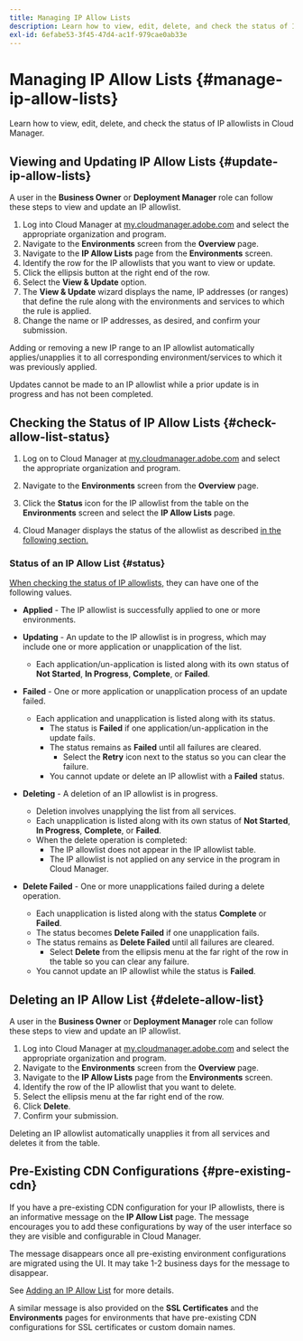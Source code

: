 ```yaml
---
title: Managing IP Allow Lists
description: Learn how to view, edit, delete, and check the status of IP allowlists in Cloud Manager.
exl-id: 6efabe53-3f45-47d4-ac1f-979cae0ab33e
---
```

# Managing IP Allow Lists {#manage-ip-allow-lists}

Learn how to view, edit, delete, and check the status of IP allowlists in Cloud Manager.

## Viewing and Updating IP Allow Lists {#update-ip-allow-lists}

A user in the **Business Owner** or **Deployment Manager** role can follow these steps to view and update an IP allowlist. 

1. Log into Cloud Manager at [my.cloudmanager.adobe.com](https://my.cloudmanager.adobe.com/) and select the appropriate organization and program.
1. Navigate to the **Environments** screen from the **Overview** page.
1. Navigate to the **IP Allow Lists** page from the **Environments** screen.
1. Identify the row for the IP allowlists that you want to view or update.
1. Click the ellipsis button at the right end of the row.
1. Select the **View & Update** option.
1. The **View &amp; Update** wizard displays the name, IP addresses (or ranges) that define the rule along with the environments and services to which the rule is applied.
1. Change the name or IP addresses, as desired, and confirm your submission.

Adding or removing a new IP range to an IP allowlist automatically applies/unapplies it to all corresponding environment/services to which it was previously applied.

Updates cannot be made to an IP allowlist while a prior update is in progress and has not been completed.

## Checking the Status of IP Allow Lists {#check-allow-list-status}

1. Log on to Cloud Manager at [my.cloudmanager.adobe.com](https://my.cloudmanager.adobe.com/) and select the appropriate organization and program.

1. Navigate to the **Environments** screen from the **Overview** page.

1. Click the **Status** icon for the IP allowlist from the table on the **Environments** screen and select the **IP Allow Lists** page.

1. Cloud Manager displays the status of the allowlist as described [in the following section.](#status)

### Status of an IP Allow List {#status}

[When checking the status of IP allowlists,](#check-allow-list-status) they can have one of the following values.

* **Applied** - The IP allowlist is successfully applied to one or more environments.

* **Updating** - An update to the IP allowlist is in progress, which may include one or more application or unapplication of the list.

  * Each application/un-application is listed along with its own status of **Not Started**, **In Progress**, **Complete**, or **Failed**.

* **Failed** - One or more application or unapplication process of an update failed.
  * Each application and unapplication is listed along with its status.
    * The status is **Failed** if one application/un-application in the update fails. 
    * The status remains as **Failed** until all failures are cleared.
      * Select the **Retry** icon next to the status so you can clear the failure.
    * You cannot update or delete an IP allowlist with a **Failed** status.

* **Deleting** - A deletion of an IP allowlist is in progress.
  * Deletion involves unapplying the list from all services.
  * Each unapplication is listed along with its own status of **Not Started**, **In Progress**, **Complete**, or **Failed**.
  * When the delete operation is completed:
    * The IP allowlist does not appear in the IP allowlist table.
    * The IP allowlist is not applied on any service in the program in Cloud Manager.

* **Delete Failed** - One or more unapplications failed during a delete operation.

  * Each unapplication is listed along with the status **Complete** or **Failed**.
  * The status becomes **Delete Failed** if one unapplication fails. 
  * The status remains as **Delete Failed** until all failures are cleared.
    * Select **Delete** from the ellipsis menu at the far right of the row in the table so you can clear any failure.
  * You cannot update an IP allowlist while the status is **Failed**.

## Deleting an IP Allow List {#delete-allow-list}

A user in the **Business Owner** or **Deployment Manager** role can follow these steps to view and update an IP allowlist. 

1. Log into Cloud Manager at [my.cloudmanager.adobe.com](https://my.cloudmanager.adobe.com/) and select the appropriate organization and program.
1. Navigate to the **Environments** screen from the **Overview** page.
1. Navigate to the **IP Allow Lists** page from the **Environments** screen.
1. Identify the row of the IP allowlist that you want to delete.
1. Select the ellipsis menu at the far right end of the row.
1. Click **Delete**.
1. Confirm your submission.

Deleting an IP allowlist automatically unapplies it from all services and deletes it from the table.

## Pre-Existing CDN Configurations {#pre-existing-cdn}

If you have a pre-existing CDN configuration for your IP allowlists, there is an informative message on the **IP Allow List** page. The message encourages you to add these configurations by way of the user interface so they are visible and configurable in Cloud Manager.

The message disappears once all pre-existing environment configurations are migrated using the UI. It may take 1-2 business days for the message to disappear.

See [Adding an IP Allow List](/help/implementing/cloud-manager/ip-allow-lists/add-ip-allow-lists.md) for more details.

A similar message is also provided on the **SSL Certificates** and the **Environments** pages for environments that have pre-existing CDN configurations for SSL certificates or custom domain names.
